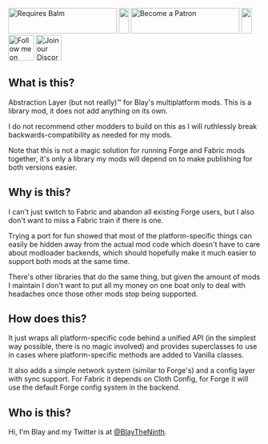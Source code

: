 <p>
    <a style="text-decoration: none;" href="https://modrinth.com/mod/balm"> 
        <img src="https://blay09.net/files/brand/requires_balm.png" alt="Requires Balm" width="217" height="51" /> 
    </a>
    <img src="https://blay09.net/files/brand/spacer.png" alt="" width="20" height="51" />
    <a style="text-decoration: none;" href="https://www.patreon.com/blay09"> 
        <img src="https://blay09.net/files/brand/patreon.png" alt="Become a Patron" width="217" height="51" /> 
    </a> 
    <img src="https://blay09.net/files/brand/spacer.png" alt="" width="21" height="51" /> 
    <a style="text-decoration: none;" href="https://twitter.com/BlayTheNinth">
        <img src="https://blay09.net/files/brand/twitter.png" alt="Follow me on Twitter" width="51" height="51" />
    </a>
    <a style="text-decoration: none;" href="https://discord.gg/scGAfXC">
        <img src="https://blay09.net/files/brand/discord.png" alt="Join our Discord" width="51" height="51" />
    </a>
</p>

## What is this?

Abstraction Layer (but not really)™ for Blay's multiplatform mods. This is a library mod, it does not add anything on its own.

I do not recommend other modders to build on this as I will ruthlessly break backwards-compatibility as needed for my mods.

Note that this is not a magic solution for running Forge and Fabric mods together, it's only a library my mods will depend on to make publishing for both versions easier.

## Why is this?

I can't just switch to Fabric and abandon all existing Forge users, but I also don't want to miss a Fabric train if there is one.

Trying a port for fun showed that most of the platform-specific things can easily be hidden away from the actual mod code which doesn't have to care about modloader backends, which should hopefully make it much easier to support both mods at the same time.

There's other libraries that do the same thing, but given the amount of mods I maintain I don't want to put all my money on one boat only to deal with headaches once those other mods stop being supported.

## How does this?

It just wraps all platform-specific code behind a unified API (in the simplest way possible, there is no magic involved) and provides superclasses to use in cases where platform-specific methods are added to Vanilla classes.

It also adds a simple network system (similar to Forge's) and a config layer with sync support. For Fabric it depends on Cloth Config, for Forge it will use the default Forge config system in the backend.

## Who is this?

Hi, I'm Blay and my Twitter is at [@BlayTheNinth](https://twitter.com/BlayTheNinth).